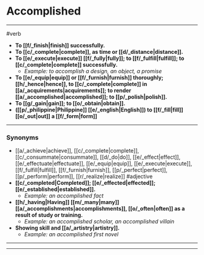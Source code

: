 # Accomplished
---
#verb
- **To [[f/_finish|finish]] successfully.**
- **To [[c/_complete|complete]], as time or [[d/_distance|distance]].**
- **To [[e/_execute|execute]] [[f/_fully|fully]]; to [[f/_fulfill|fulfill]]; to [[c/_complete|complete]] successfully.**
	- _Example: to accomplish a design, an object, a promise_
- **To [[e/_equip|equip]] or [[f/_furnish|furnish]] thoroughly; [[h/_hence|hence]], to [[c/_complete|complete]] in [[a/_acquirements|acquirements]]; to render [[a/_accomplished|accomplished]]; to [[p/_polish|polish]].**
- **To [[g/_gain|gain]]; to [[o/_obtain|obtain]].**
- **([[p/_philippine|Philippine]] [[e/_english|English]]) to [[f/_fill|fill]] [[o/_out|out]] a [[f/_form|form]]**
---
### Synonyms
- [[a/_achieve|achieve]], [[c/_complete|complete]], [[c/_consummate|consummate]], [[d/_do|do]], [[e/_effect|effect]], [[e/_effectuate|effectuate]], [[e/_equip|equip]], [[e/_execute|execute]], [[f/_fulfill|fulfill]], [[f/_furnish|furnish]], [[p/_perfect|perfect]], [[p/_perform|perform]], [[r/_realize|realize]]
#adjective
- **[[c/_completed|Completed]]; [[e/_effected|effected]]; [[e/_established|established]].**
	- _Example: an accomplished fact_
- **[[h/_having|Having]] [[m/_many|many]] [[a/_accomplishments|accomplishments]], [[o/_often|often]] as a result of study or training.**
	- _Example: an accomplished scholar, an accomplished villain_
- **Showing skill and [[a/_artistry|artistry]].**
	- _Example: an accomplished first novel_
---
---
